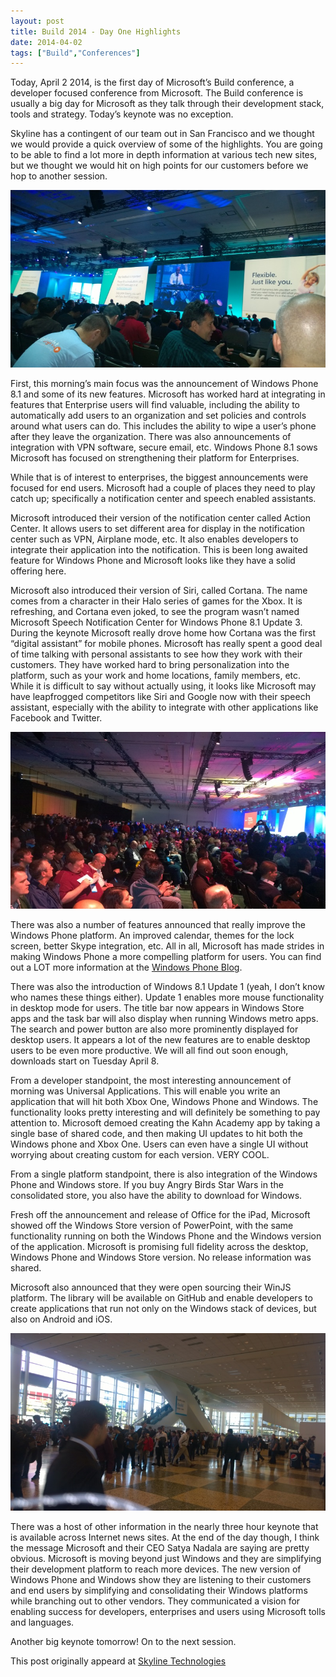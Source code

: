 ```yaml
---
layout: post
title: Build 2014 - Day One Highlights
date: 2014-04-02
tags: ["Build","Conferences"]
---
```


Today, April 2 2014,  is the first day of Microsoft’s Build conference, a developer focused conference from Microsoft. The Build conference is usually a big day for Microsoft as they talk through their development stack, tools and strategy. Today’s keynote was no exception.

Skyline has a contingent of our team out in San Francisco and we thought we would provide a quick overview of some of the highlights. You are going to be able to find a lot more in depth information at various tech new sites, but we thought we would hit on high points for our customers before we hop to another session.

![Build](build1.jpg)

First, this morning’s main focus was the announcement of Windows Phone 8.1 and some of its new features. Microsoft has worked hard at integrating in features that Enterprise users will find valuable, including the ability to automatically add users to an organization and set policies and controls around what users can do. This includes the ability to wipe a user’s phone after they leave the organization. There was also announcements of integration with VPN software, secure email, etc. Windows Phone 8.1 sows Microsoft has focused on strengthening their platform for Enterprises.

While that is of interest to enterprises, the biggest announcements were focused for end users. Microsoft had a couple of places they need to play catch up; specifically a notification center and speech enabled assistants.

Microsoft introduced their version of the notification center called Action Center. It allows users to set different area for display in the notification center such as VPN, Airplane mode, etc. It also enables developers to integrate their application into the notification. This is been long awaited feature for Windows Phone and Microsoft looks like they have a solid offering here.

Microsoft also introduced their version of Siri, called Cortana. The name comes from a character in their Halo series of games for the Xbox. It is refreshing, and Cortana even joked, to see the program wasn’t named Microsoft Speech Notification Center for Windows Phone 8.1 Update 3. During the keynote Microsoft really drove home how Cortana was the first “digital assistant” for mobile phones. Microsoft has really spent a good deal of time talking with personal assistants to see how they work with their customers. They have worked hard to bring personalization into the platform, such as your work and home locations, family members, etc. While it is difficult to say without actually using, it looks like Microsoft may have leapfrogged competitors like Siri and Google now with their speech assistant, especially with the ability to integrate with other applications like Facebook and Twitter.

![Build Crowd](build2.jpg)

There was also a number of features announced that really improve the Windows Phone platform. An improved calendar, themes for the lock screen, better Skype integration, etc. All in all, Microsoft has made strides in making Windows Phone a more compelling platform for users. You can find out a LOT more information at the [Windows Phone Blog](http://blogs.windows.com/windows_phone/b/windowsphone/archive/2014/04/02/cortana-yes-and-many-many-other-great-features-coming-in-windows-phone-8-1.aspx).

There was also the introduction of Windows 8.1 Update 1 (yeah, I don’t know who names these things either). Update 1 enables more mouse functionality in desktop mode for users. The title bar now appears in Windows Store apps and the task bar will also display when running Windows metro apps. The search and power button are also more prominently displayed for desktop users. It appears a lot of the new features are to enable desktop users to be even more productive. We will all find out soon enough, downloads start on Tuesday April 8.

From a developer standpoint, the most interesting announcement of morning was Universal Applications. This will enable you write an application that will hit both Xbox One, Windows Phone and Windows. The functionality looks pretty interesting and will definitely be something to pay attention to. Microsoft demoed creating the Kahn Academy app by taking a single base of shared code, and then making UI updates to hit both the Windows phone and Xbox One. Users can even have a single UI without worrying about creating custom for each version. VERY COOL.

From a single platform standpoint, there is also integration of the Windows Phone and Windows store. If you buy Angry Birds Star Wars in the consolidated store, you also have the ability to download for Windows.

Fresh off the announcement and release of Office for the iPad, Microsoft showed off the Windows Store version of PowerPoint, with the same functionality running on both the Windows Phone and the Windows version of the application. Microsoft is promising full fidelity across the desktop, Windows Phone and Windows Store version. No release information was shared.

Microsoft also announced that they were open sourcing their WinJS platform. The library will be available on GitHub and enable developers to create applications that run not only on the Windows stack of devices, but also on Android and iOS.

![AngularJS talk line](build3.jpg)

There was a host of other information in the nearly three hour keynote that is available across Internet news sites. At the end of the day though, I think the message Microsoft and their CEO Satya Nadala are saying are pretty obvious. Microsoft is moving beyond just Windows and they are simplifying their development platform to reach more devices. The new version of Windows Phone and Windows show they are listening to their customers and end users by simplifying and consolidating their Windows platforms while branching out to other vendors. They communicated a vision for enabling success for developers, enterprises and users using Microsoft tolls and languages.

Another big keynote tomorrow! On to the next session.

This post originally appeard at [Skyline Technologies](http://www.skylinetechnologies.com/Blog/Article/2464/Build-2014-Observations-Day-1.aspx)
